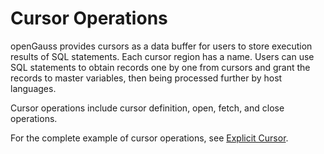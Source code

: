 # Cursor Operations<a name="EN-US_TOPIC_0289899848"></a>

openGauss provides cursors as a data buffer for users to store execution results of SQL statements. Each cursor region has a name. Users can use SQL statements to obtain records one by one from cursors and grant the records to master variables, then being processed further by host languages.

Cursor operations include cursor definition, open, fetch, and close operations.

For the complete example of cursor operations, see  [Explicit Cursor](explicit-cursor.md).

